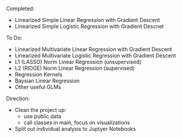 Completed:
- Linearized Simple Linear Regression with Gradient Descent 
- Linearized Simple Logistic Regression with Gradient Descnet

To Do:
- Linearized Multivariate Linear Regression with Gradient Descent
- Linearized Multivariate Logistic Regression with Gradient Descent
- L1 (LASSO) Norm Linear Regression (unsupervised)
- L2 (RIDGE) Norm Linear Regression (supervised)
- Regression Kernels
- Baysian Linear Regression
- Other useful GLMs

Direction:
- Clean the project up:
  * use public data
  * call classes in main, focus on visualizations
- Split out individual analysis to Juptyer Notebooks
